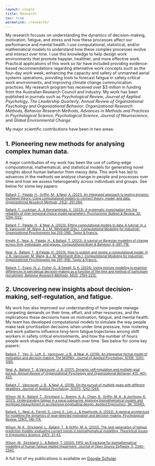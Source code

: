 ```yaml
---
layout: single
title: Research
toc: true
permalink: /research/
---
```


<style>
  body {
    font-size: 0.8em; /* Adjust font size just for this page */
  }
</style>

My research focuses on understanding the dynamics of decision-making, motivation, fatigue, and stress 
and how these processes affect our performance and mental health. I use computational, statistical, and/or mathematical 
models to understand how these complex processes evolve and interact over time. I use this knowledge 
to help design work environments that promote happier, healthier, and more effective work. Practical 
applications of this work so far have included providing evidence-based recommendations regarding 
alternative work concepts such as the four-day work week, enhancing the capacity and safety of unmanned 
aerial systems operations, providing tools to forecast fatigue in safety critical work environments, 
and improving climate change communication practices. My research program has received over $3 million 
in funding from the Australian Research Council and industry. My work has been published in journals 
such as _Psychological Review_, _Journal of Applied Psychology_, _The Leadership Quarterly_, _Annual Review of Organizational Psychology and Organizational Behavior_, 
_Organizational Research Methods_, _Behavior Research Methods_, _Advances in Methods and Practices in Psychological Science_,
_Psychological Science_, _Journal of Neuroscience_, and _Global Environmental Change_. 

My major scientific contributions have been in two areas:

## 1. Pioneering new methods for analysing complex human data.

A major contribution of my work has been the use of cutting-edge computational, mathematical, and statistical models for generating novel insights about human behavior
from messy data. This work has led to advances in the methods we analyse change in people and processes over time and how
we assess heterogeneity across individuals and groups. See below for some key papers:

<span style="font-size: 0.8em;">[Ballard, T., Palada, H., Griffin, M., & Neal, A. (2021). An integrated approach to testing dynamic, multilevel theory: 
Using computational models to connect theory, model, and data. _Organizational Research Methods, 24_(2), 251-284.](https://journals.sagepub.com/doi/full/10.1177/1094428119881209)</span>

<span style="font-size: 0.8em;">[Ballard, T., Luckman, A., & Konstantinidis, E. (2023). A systematic investigation into the reliability of inter-temporal choice 
model parameters. _Psychonomic Bulletin & Review, 30_, 1294-1322.](https://link.springer.com/article/10.3758/s13423-022-02241-7)</span>

<span style="font-size: 0.8em;">[Ballard, T., Palada, H., & Neal, A. (2023). Fitting computational models to data: A tutorial. In J. B. Vancouver, M. Wang, & J. M. Weinhardt (Eds.), 
_Computational Modeling for Industrial-Organizational Psychologists_ (pp 255-296). Taylor & Francis.](/assets/docs/Fitting_computational_models_to_data_a_tutorial.pdf)</span>

<span style="font-size: 0.8em;">[Knight, E., Neal, A., Palada, H., & Ballard, T. (2023). A tutorial on Bayesian modeling of change across time, individuals, and groups.
_Computational Brain & Behavior, 6_, 697-718.](https://link.springer.com/article/10.1007/s42113-023-00173-6)</span>

<span style="font-size: 0.8em;">[Neal, A., Ballard, T., & Palada, H. (2023). How to publish and review a computational model. In J. B. Vancouver, M. Wang, & J. M. Weinhardt (Eds.), 
_Computational Modeling for Industrial-Organizational Psychologists_ (pp 297-319). Taylor & Francis.](/assets/docs/How_to_publish_and_review_a_computational_model.pdf)</span>

<span style="font-size: 0.8em;">[Ballard, T., Evans, N. J., Fisher, G., & Sewell, D. K. (2024). Using mixture modeling to examine differences in perceptual 
decision-making as a function of the time and method of participant recruitment, _Behavior Research Methods, 56_(3), 2194-2212.](https://link.springer.com/article/10.3758/s13428-023-02142-0)</span>


## 2. Uncovering new insights about decision-making, self-regulation, and fatigue.

My work has also improved our understanding of how people manage competing demands on their time, effort, and other resources, and the implications these decisions have 
on motivation, fatigue, and mental health. My team has developed computational models to simulate the way people
make task prioritisation decisions when under time pressure, how rostering and work patterns influence long-term
fatigue trajectories among shift workers in safety critical environments, and how the number of hours people work
shapes their mental health over time. See below for some key papers:

<span style="font-size: 0.8em;">[Ballard, T., Yeo, G., Loft, S., Vancouver, J. B., & Neal, A. (2016). An integrative formal model of motivation and decision making: 
The MGPM*. _Journal of Applied Psychology, 101_(9), 1240-1265.](https://psycnet.apa.org/buy/2016-28692-001)</span>

<span style="font-size: 0.8em;">[Neal, A., Ballard, T., & Vancouver, J. B. (2017). Dynamic self-regulation and multiple-goal pursuit. _Annual Review of Organizational Psychology and Organizational Behavior, 4_(1),
401-423.](https://www.annualreviews.org/content/journals/10.1146/annurev-orgpsych-032516-113156)</span>

<span style="font-size: 0.8em;">[Ballard, T., Vancouver, J. B., & Neal, A. (2018). On the pursuit of multiple goals with different deadlines. _Journal of Applied Psychology, 103_(11), 
1242-1264.](/assets/docs/On_the_pursuit_of_multiple_goals_with_different_deadlines.pdf)</span>

<span style="font-size: 0.8em;">[Wilson, M. K., Ballard, T., Strickland, L., Boeing, A. A., Cham, B., Griffin, M. A., & Jorritsma, K. (2021). Understanding fatigue in a naval submarine: Applying biomathematical models 
and workload measurement in an intensive longitudinal design. _Applied Ergonomics, 94_, 103412.](https://espace.curtin.edu.au/bitstream/handle/20.500.11937/83423/83405.pdf;jsessionid=6BA0809653F3A734618882E735BE2107?sequence=2)</span>

<span style="font-size: 0.8em;">[Ballard, T., Neal, A., Farrell, S., Lloyd, E., Lim, J., & Heathcote, A. (2022). A general architecture for modeling the dynamics of goal-directed motivation and decision-making. 
_Psychological Review, 129_(1), 146-174.](https://doi.org/10.31234/osf.io/ubh54)</span>

<span style="font-size: 0.8em;">[Wilson, M. K., Strickland, L., Ballard, T., & Griffin, M. A. (2022). The next generation of fatigue prediction models: 
evaluating current trends in biomathematical modelling. _Theoretical Issues in Ergonomics Science, 24_(1), 21-43.](https://doi.org/10.31234/osf.io/e8awh)</span>

<span style="font-size: 0.8em;">[Wilson, M., Strickland, L., & Ballard, T. (2020). FIPS: an R package for biomathematical modelling of human fatigue related impairment. 
_Journal of Open Source Software, 5_, 2340-2340.](https://doi.org/10.21105/joss.02340)</span>


A full list of my publications is available on [Google Scholar](https://scholar.google.com.au/citations?user=czmZu04AAAAJ&hl=en).